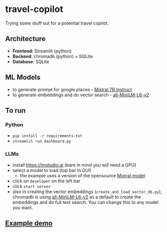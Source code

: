 # travel-copilot
Trying some stuff out for a potential travel copilot.

## Architecture
- **Frontend**: Streamlit (python)
- **Backend**: chromadb (python) + SQLite
- **Database**: SQLite

## ML Models
- to generate prompt for google places - [Mistral 7B Instruct](https://mistral.ai/news/announcing-mistral-7b/)
- to generate embeddings and do vector search - [all-MiniLM-L6-v2](https://huggingface.co/sentence-transformers/all-MiniLM-L6-v2)

## To run
### Python
- `pip install -r requirements.txt`
- `streamlit run dashboard.py`
### LLMs
- install https://lmstudio.ai (bare in mind you will need a GPU)
- select a model to load (top bar in GUI)
    - the example uses a version of the opensource [Mistral model](https://www.aimodels.fyi/models/huggingFace/mistral-7b-instruct-v03-gguf-maziyarpanahi)
- click on `developer` on the left bar
- click `start server`
- also in creating the vector embeddings (`create_and_load_vector_db.py`), chromadb is using [all-MiniLM-L6-v2](https://huggingface.co/sentence-transformers/all-MiniLM-L6-v2) as a default to create the embeddings and do full text search. You can change this to any model you want.

## [Example demo](https://drive.google.com/file/d/16JMeOe2I8DwM1nXsDGW04fCPHM8Yt4zV/view?usp=share_link)

